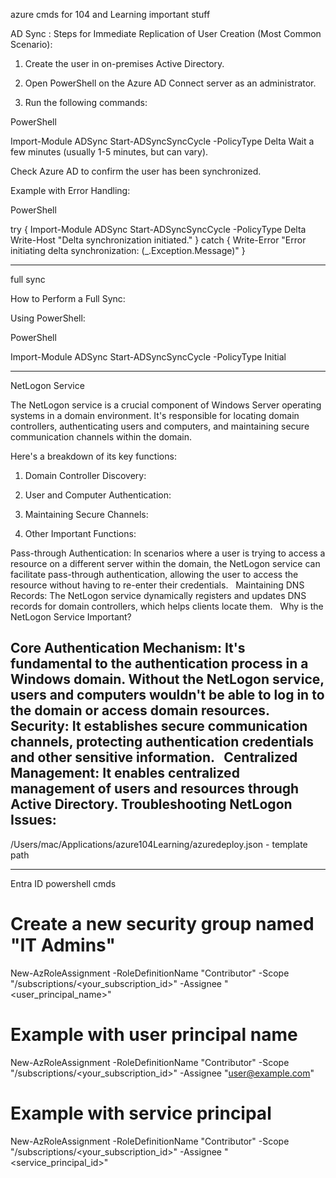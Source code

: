 azure cmds for 104 and Learning important stuff

AD Sync : 
Steps for Immediate Replication of User Creation (Most Common Scenario):

1. Create the user in on-premises Active Directory.

2. Open PowerShell on the Azure AD Connect server as an administrator.

3. Run the following commands:

PowerShell

Import-Module ADSync
Start-ADSyncSyncCycle -PolicyType Delta
Wait a few minutes (usually 1-5 minutes, but can vary).

Check Azure AD to confirm the user has been synchronized.

Example with Error Handling:

PowerShell

try {
    Import-Module ADSync
    Start-ADSyncSyncCycle -PolicyType Delta
    Write-Host "Delta synchronization initiated."
}
catch {
    Write-Error "Error initiating delta synchronization: $($_.Exception.Message)"
}


--------------------------

full sync

How to Perform a Full Sync:

Using PowerShell:

PowerShell

Import-Module ADSync
Start-ADSyncSyncCycle -PolicyType Initial



-------- 
NetLogon Service

The NetLogon service is a crucial component of Windows Server operating systems in a domain environment. It's responsible for locating domain controllers, authenticating users and computers, and maintaining secure communication channels within the domain.   

Here's a breakdown of its key functions:

1. Domain Controller Discovery:


2. User and Computer Authentication:

 
3. Maintaining Secure Channels:

4. Other Important Functions:

Pass-through Authentication: In scenarios where a user is trying to access a resource on a different server within the domain, the NetLogon service can facilitate pass-through authentication, allowing the user to access the resource without having to re-enter their credentials.   
Maintaining DNS Records: The NetLogon service dynamically registers and updates DNS records for domain controllers, which helps clients locate them. 
  
Why is the NetLogon Service Important?

Core Authentication Mechanism: It's fundamental to the authentication process in a Windows domain. Without the NetLogon service, users and computers wouldn't be able to log in to the domain or access domain resources.   
Security: It establishes secure communication channels, protecting authentication credentials and other sensitive information.   
Centralized Management: It enables centralized management of users and resources through Active Directory.
Troubleshooting NetLogon Issues:
-----------------

/Users/mac/Applications/azure104Learning/azuredeploy.json  - template path

---------------------------

Entra ID powershell cmds

# Create a new security group named "IT Admins"
New-AzRoleAssignment -RoleDefinitionName "Contributor" -Scope "/subscriptions/<your_subscription_id>" -Assignee "<user_principal_name>" 

# Example with user principal name
New-AzRoleAssignment -RoleDefinitionName "Contributor" -Scope "/subscriptions/<your_subscription_id>" -Assignee "user@example.com" 

# Example with service principal
New-AzRoleAssignment -RoleDefinitionName "Contributor" -Scope "/subscriptions/<your_subscription_id>" -Assignee "<service_principal_id>"
